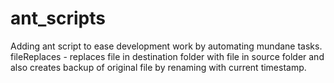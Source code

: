 # ant_scripts

Adding ant script to ease development work by automating mundane tasks.
fileReplaces - replaces file in destination folder with file in source folder and also creates backup of original file by renaming with current timestamp.
